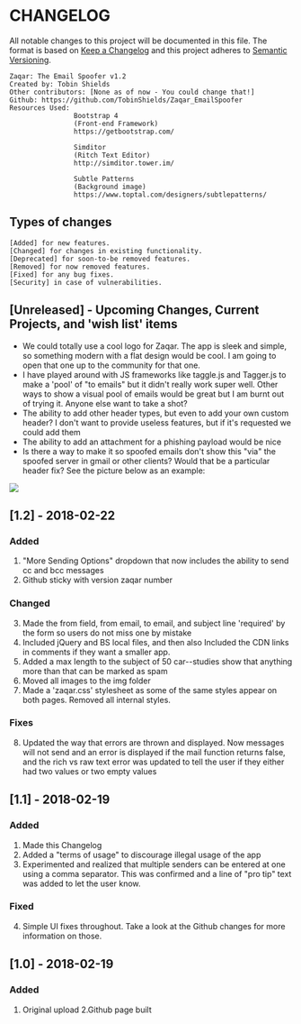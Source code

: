 # CHANGELOG
All notable changes to this project will be documented in this file. The format is based on [Keep a Changelog](http://keepachangelog.com/en/1.0.0/) and this project adheres to [Semantic Versioning](http://semver.org/spec/v2.0.0.html).

    Zaqar: The Email Spoofer v1.2
    Created by: Tobin Shields
    Other contributors: [None as of now - You could change that!]
    Github: https://github.com/TobinShields/Zaqar_EmailSpoofer
    Resources Used:
                    Bootstrap 4
                    (Front-end Framework)
                    https://getbootstrap.com/

                    Simditor
                    (Ritch Text Editor)
                    http://simditor.tower.im/

                    Subtle Patterns
                    (Background image)
                    https://www.toptal.com/designers/subtlepatterns/

## Types of changes
    [Added] for new features.
    [Changed] for changes in existing functionality.
    [Deprecated] for soon-to-be removed features.
    [Removed] for now removed features.
    [Fixed] for any bug fixes.
    [Security] in case of vulnerabilities.

## [Unreleased] - Upcoming Changes, Current Projects, and 'wish list' items
* We could totally use a cool logo for Zaqar. The app is sleek and simple, so something modern with a flat design would be cool. I am going to open that one up to the community for that one.
* I have played around with JS frameworks like taggle.js and Tagger.js to make a 'pool' of "to emails" but it didn't really work super well. Other ways to show a visual pool of emails would be great but I am burnt out of trying it. Anyone else want to take a shot?
* The ability to add other header types, but even to add your own custom header? I don't want to provide useless features, but if it's requested we could add them
* The ability to add an attachment for a phishing payload would be nice
* Is there a way to make it so spoofed emails don't show this "via" the spoofed server in gmail or other clients? Would that be a particular header fix? See the picture below as an example:
<img src="https://i.imgur.com/Q4JOS76.png">

## [1.2] - 2018-02-22
### Added
1. "More Sending Options" dropdown that now includes the ability to send cc and bcc messages
2. Github sticky with version zaqar number
### Changed
3. Made the from field, from email, to email, and subject line 'required' by the form so users do not miss one by mistake
4. Included jQuery and BS local files, and then also Included the CDN links in comments if they want a smaller app.
5. Added a max length to the subject of 50 car--studies show that anything more than that can be marked as spam
6. Moved all images to the img folder
7. Made a 'zaqar.css' stylesheet as some of the same styles appear on both pages. Removed all internal styles.
### Fixes
8. Updated the way that errors are thrown and displayed. Now messages will not send and an error is displayed if the mail function returns false, and the rich vs raw text error was updated to tell the user if they either had two values or two empty values

## [1.1] - 2018-02-19
### Added
1. Made this Changelog
2. Added a "terms of usage" to discourage illegal usage of the app
3. Experimented and realized that multiple senders can be entered at one using a comma separator. This was confirmed and a line of "pro tip" text was added to let the user know.
### Fixed
4. Simple UI fixes throughout. Take a look at the Github changes for more information on those.  

## [1.0] - 2018-02-19
### Added
1. Original upload
2.Github page built
